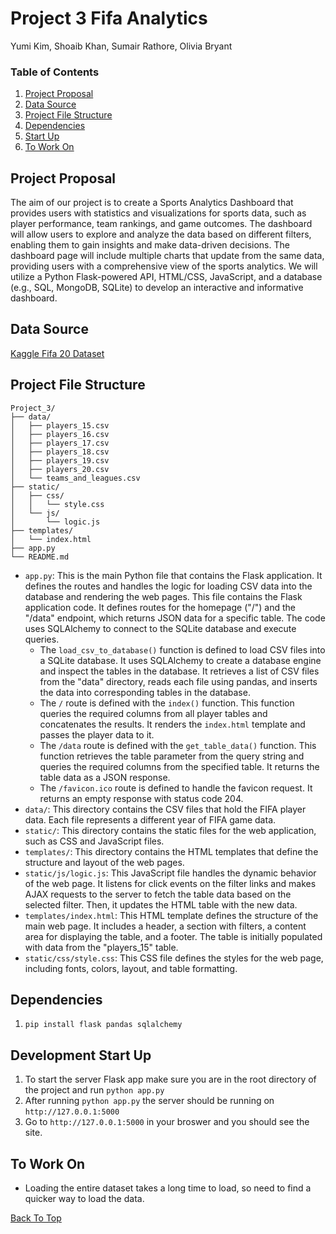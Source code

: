 # Project 3 Fifa Analytics
Yumi Kim, Shoaib Khan, Sumair Rathore, Olivia Bryant

### Table of Contents
1. [Project Proposal](#project-proposal)
2. [Data Source](#data-source)
3. [Project File Structure](#project-file-structure)
4. [Dependencies](#dependencies)
5. [Start Up](#development-start-up)
6. [To Work On](#to-work-on)

## Project Proposal
The aim of our project is to create a Sports Analytics Dashboard that provides users with statistics and visualizations for sports data, such as player performance, team rankings, and game outcomes.
The dashboard will allow users to explore and analyze the data based on different filters, enabling them to gain insights and make data-driven decisions.
The dashboard page will include multiple charts that update from the same data, providing users with a comprehensive view of the sports analytics.
We will utilize a Python Flask-powered API, HTML/CSS, JavaScript, and a database (e.g., SQL, MongoDB, SQLite) to develop an interactive and informative dashboard.

## Data Source
[Kaggle Fifa 20 Dataset](https://www.kaggle.com/datasets/stefanoleone992/fifa-20-complete-player-dataset?select=players_20.csv)

## Project File Structure
```
Project_3/
├── data/
│   ├── players_15.csv
│   ├── players_16.csv
│   ├── players_17.csv
│   ├── players_18.csv
│   ├── players_19.csv
│   ├── players_20.csv
│   └── teams_and_leagues.csv
├── static/
│   ├── css/
│   │   └── style.css
│   └── js/
│       └── logic.js
├── templates/
│   └── index.html
├── app.py
└── README.md
```

- `app.py`: This is the main Python file that contains the Flask application. It defines the routes and handles the logic for loading CSV data into the database and rendering the web pages. This file contains the Flask application code. It defines routes for the homepage ("/") and the "/data" endpoint, which returns JSON data for a specific table. The code uses SQLAlchemy to connect to the SQLite database and execute queries.
    - The `load_csv_to_database()` function is defined to load CSV files into a SQLite database. It uses SQLAlchemy to create a database engine and inspect the tables in the database. It retrieves a list of CSV files from the "data" directory, reads each file using pandas, and inserts the data into corresponding tables in the database.
    - The `/` route is defined with the `index()` function. This function queries the required columns from all player tables and concatenates the results. It renders the `index.html` template and passes the player data to it.
    - The `/data` route is defined with the `get_table_data()` function. This function retrieves the table parameter from the query string and queries the required columns from the specified table. It returns the table data as a JSON response.
    - The `/favicon.ico` route is defined to handle the favicon request. It returns an empty response with status code 204.
- `data/`: This directory contains the CSV files that hold the FIFA player data. Each file represents a different year of FIFA game data.
- `static/`: This directory contains the static files for the web application, such as CSS and JavaScript files.
- `templates/`: This directory contains the HTML templates that define the structure and layout of the web pages.
- `static/js/logic.js`: This JavaScript file handles the dynamic behavior of the web page. It listens for click events on the filter links and makes AJAX requests to the server to fetch the table data based on the selected filter. Then, it updates the HTML table with the new data.
- `templates/index.html`: This HTML template defines the structure of the main web page. It includes a header, a section with filters, a content area for displaying the table, and a footer. The table is initially populated with data from the "players_15" table.
- `static/css/style.css`: This CSS file defines the styles for the web page, including fonts, colors, layout, and table formatting.

## Dependencies
1. `pip install flask pandas sqlalchemy`

## Development Start Up
1. To start the server Flask app make sure you are in the root directory of the project and run `python app.py`
2. After running `python app.py` the server should be running on `http://127.0.0.1:5000`
3. Go to `http://127.0.0.1:5000` in your broswer and you should see the site.

## To Work On
- Loading the entire dataset takes a long time to load, so need to find a quicker way to load the data.

[Back To Top](#project-3-fifa-analytics)